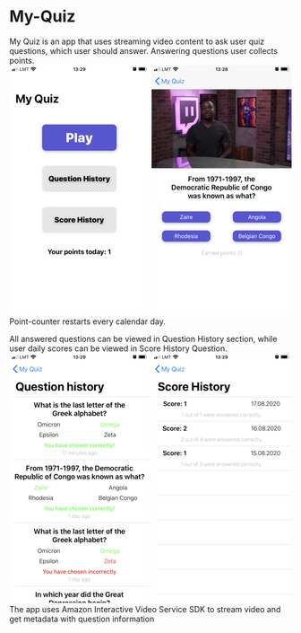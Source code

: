 # My-Quiz

My Quiz is an app that uses streaming video content to ask user quiz questions, which user should answer.
Answering questions user collects points.\
![Alt text](/screenshots/menu.png?raw=true "Optional Title") 
![Alt text](/screenshots/quiz.png?raw=true "Optional Title")\
Point-counter restarts every calendar day.

All answered questions can be viewed in Question History section, while user daily scores can be viewed in Score History Question.\
![Alt text](/screenshots/questions.png?raw=true "Optional Title")
![Alt text](/screenshots/score.png?raw=true "Optional Title")\
The app uses Amazon Interactive Video Service SDK to stream video and get metadata with question information
